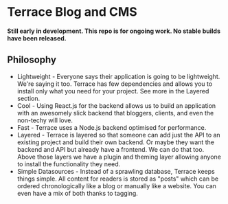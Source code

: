 # Terrace Blog and CMS

__Still early in development.  This repo is for ongoing work.  No stable builds have been released.__

## Philosophy
* Lightweight - Everyone says their application is going to be lightweight.  We're saying it too.  Terrace has few dependencies and allows you to install only what you need for your project.  See more in the Layered section.
* Cool - Using React.js for the backend allows us to build an application with an awesomely slick backend that bloggers, clients, and even the non-techy will love.
* Fast - Terrace uses a Node.js backend optimised for performance.
* Layered - Terrace is layered so that someone can add just the API to an existing project and build their own backend.  Or maybe they want the backend and API but already have a frontend.  We can do that too.  Above those layers we have a plugin and theming layer allowing anyone to install the functionality they need.
* Simple Datasources - Instead of a sprawling database, Terrace keeps things simple.  All content for readers is stored as "posts" which can be ordered chronologically like a blog or manually like a website.  You can even have a mix of both thanks to tagging.